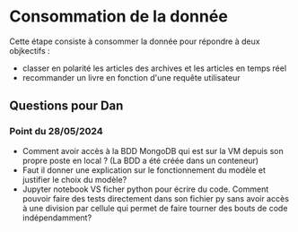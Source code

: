 # Consommation de la donnée
Cette étape consiste à consommer la donnée pour répondre à deux objkectifs :
- classer en polarité les articles des archives et les articles en temps réel
- recommander un livre en fonction d'une requête utilisateur

## Questions pour Dan
### Point du 28/05/2024
* Comment avoir accès à la BDD MongoDB qui est sur la VM depuis son propre poste en local ? (La BDD a été créée dans un conteneur)
* Faut il donner une explication sur le fonctionnement du modèle et justifier le choix du modèle?
* Jupyter notebook VS ficher python pour écrire du code. Comment pouvoir faire des tests directement dans son fichier py sans avoir accès à une division par cellule qui permet de faire tourner des bouts de code indépendamment? 
